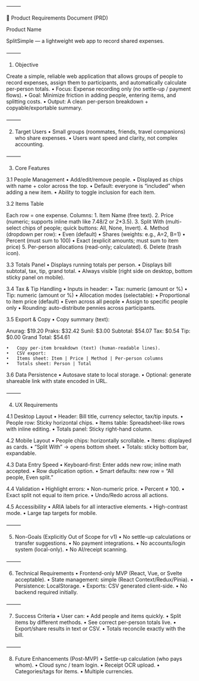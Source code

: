 

⸻

📄 Product Requirements Document (PRD)

Product Name

SplitSimple — a lightweight web app to record shared expenses.

⸻

1. Objective

Create a simple, reliable web application that allows groups of people to record expenses, assign them to participants, and automatically calculate per-person totals.
	•	Focus: Expense recording only (no settle-up / payment flows).
	•	Goal: Minimize friction in adding people, entering items, and splitting costs.
	•	Output: A clean per-person breakdown + copyable/exportable summary.

⸻

2. Target Users
	•	Small groups (roommates, friends, travel companions) who share expenses.
	•	Users want speed and clarity, not complex accounting.

⸻

3. Core Features

3.1 People Management
	•	Add/edit/remove people.
	•	Displayed as chips with name + color across the top.
	•	Default: everyone is “included” when adding a new item.
	•	Ability to toggle inclusion for each item.

3.2 Items Table

Each row = one expense. Columns:
	1.	Item Name (free text).
	2.	Price (numeric; supports inline math like 7.48/2 or 2*3.5).
	3.	Split With (multi-select chips of people; quick buttons: All, None, Invert).
	4.	Method (dropdown per row):
	•	Even (default)
	•	Shares (weights: e.g., A=2, B=1)
	•	Percent (must sum to 100)
	•	Exact (explicit amounts; must sum to item price)
	5.	Per-person allocations (read-only; calculated).
	6.	Delete (trash icon).

3.3 Totals Panel
	•	Displays running totals per person.
	•	Displays bill subtotal, tax, tip, grand total.
	•	Always visible (right side on desktop, bottom sticky panel on mobile).

3.4 Tax & Tip Handling
	•	Inputs in header:
	•	Tax: numeric (amount or %)
	•	Tip: numeric (amount or %)
	•	Allocation modes (selectable):
	•	Proportional to item price (default)
	•	Even across all people
	•	Assign to specific people only
	•	Rounding: auto-distribute pennies across participants.

3.5 Export & Copy
	•	Copy summary (text):

Anurag: $19.20
Praks: $32.42
Sunil: $3.00
Subtotal: $54.07
Tax: $0.54
Tip: $0.00
Grand Total: $54.61


	•	Copy per-item breakdown (text) (human-readable lines).
	•	CSV export:
	•	Items sheet: Item | Price | Method | Per-person columns
	•	Totals sheet: Person | Total

3.6 Data Persistence
	•	Autosave state to local storage.
	•	Optional: generate shareable link with state encoded in URL.

⸻

4. UX Requirements

4.1 Desktop Layout
	•	Header: Bill title, currency selector, tax/tip inputs.
	•	People row: Sticky horizontal chips.
	•	Items table: Spreadsheet-like rows with inline editing.
	•	Totals panel: Sticky right-hand column.

4.2 Mobile Layout
	•	People chips: horizontally scrollable.
	•	Items: displayed as cards.
	•	“Split With” → opens bottom sheet.
	•	Totals: sticky bottom bar, expandable.

4.3 Data Entry Speed
	•	Keyboard-first: Enter adds new row; inline math accepted.
	•	Row duplication option.
	•	Smart defaults: new row = “All people, Even split.”

4.4 Validation
	•	Highlight errors:
	•	Non-numeric price.
	•	Percent ≠ 100.
	•	Exact split not equal to item price.
	•	Undo/Redo across all actions.

4.5 Accessibility
	•	ARIA labels for all interactive elements.
	•	High-contrast mode.
	•	Large tap targets for mobile.

⸻

5. Non-Goals (Explicitly Out of Scope for v1)
	•	No settle-up calculations or transfer suggestions.
	•	No payment integrations.
	•	No accounts/login system (local-only).
	•	No AI/receipt scanning.

⸻

6. Technical Requirements
	•	Frontend-only MVP (React, Vue, or Svelte acceptable).
	•	State management: simple (React Context/Redux/Pinia).
	•	Persistence: LocalStorage.
	•	Exports: CSV generated client-side.
	•	No backend required initially.

⸻

7. Success Criteria
	•	User can:
	•	Add people and items quickly.
	•	Split items by different methods.
	•	See correct per-person totals live.
	•	Export/share results in text or CSV.
	•	Totals reconcile exactly with the bill.

⸻

8. Future Enhancements (Post-MVP)
	•	Settle-up calculation (who pays whom).
	•	Cloud sync / team login.
	•	Receipt OCR upload.
	•	Categories/tags for items.
	•	Multiple currencies.



 